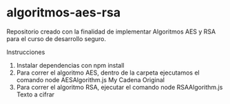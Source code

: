 # algoritmos-aes-rsa
Repositorio creado con la finalidad de implementar Algoritmos AES y RSA para el curso de desarrollo seguro.

Instrucciones

1. Instalar dependencias con npm install
2. Para correr el algoritmo AES, dentro de la carpeta ejecutamos el comando node AESAlgorithm.js My Cadena Original
3. Para correr el algoritmo RSA, ejecutar el comando
   	       	  	    	 node RSAAlgorithm.js Texto a cifrar

